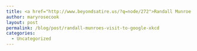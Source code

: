 ```yaml
---
title: <a href="http://www.beyondsatire.us/?q=node/272">Randall Munroe's visit to Google (xkcd)</a>
author: maryrosecook
layout: post
permalink: /blog/post/randall-munroes-visit-to-google-xkcd
categories:
  - Uncategorized
---
```

